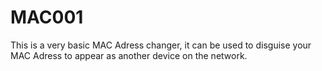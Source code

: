 # MAC001
This is a very basic MAC Adress changer, it can be used to disguise your MAC Adress to appear as another device on the network.
